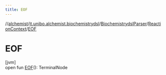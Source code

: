 ```yaml
---
title: EOF
---
```

//[alchemist](../../../../index.html)/[it.unibo.alchemist.biochemistrydsl](../../index.html)/[BiochemistrydslParser](../index.html)/[ReactionContext](index.html)/[EOF](-e-o-f.html)



# EOF



[jvm]\
open fun [EOF](-e-o-f.html)(): TerminalNode




